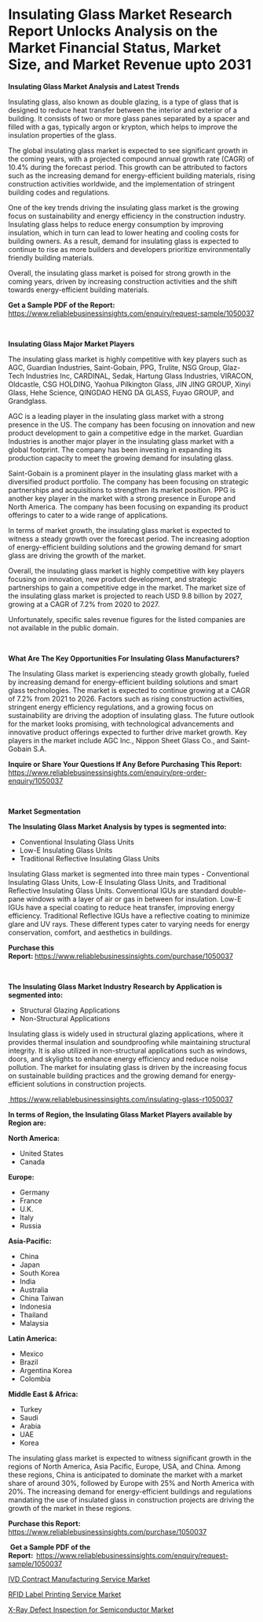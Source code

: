 <p><h1>Insulating Glass Market Research Report Unlocks Analysis on the Market Financial Status, Market Size, and Market Revenue upto 2031</h1></p><p><strong>Insulating Glass Market Analysis and Latest Trends</strong></p>
<p><p>Insulating glass, also known as double glazing, is a type of glass that is designed to reduce heat transfer between the interior and exterior of a building. It consists of two or more glass panes separated by a spacer and filled with a gas, typically argon or krypton, which helps to improve the insulation properties of the glass.</p><p>The global insulating glass market is expected to see significant growth in the coming years, with a projected compound annual growth rate (CAGR) of 10.4% during the forecast period. This growth can be attributed to factors such as the increasing demand for energy-efficient building materials, rising construction activities worldwide, and the implementation of stringent building codes and regulations.</p><p>One of the key trends driving the insulating glass market is the growing focus on sustainability and energy efficiency in the construction industry. Insulating glass helps to reduce energy consumption by improving insulation, which in turn can lead to lower heating and cooling costs for building owners. As a result, demand for insulating glass is expected to continue to rise as more builders and developers prioritize environmentally friendly building materials.</p><p>Overall, the insulating glass market is poised for strong growth in the coming years, driven by increasing construction activities and the shift towards energy-efficient building materials.</p></p>
<p><strong>Get a Sample PDF of the Report:&nbsp;</strong> <a href="https://www.reliablebusinessinsights.com/enquiry/request-sample/1050037">https://www.reliablebusinessinsights.com/enquiry/request-sample/1050037</a></p>
<p>&nbsp;</p>
<p><strong>Insulating Glass Major Market Players</strong></p>
<p><p>The insulating glass market is highly competitive with key players such as AGC, Guardian Industries, Saint-Gobain, PPG, Trulite, NSG Group, Glaz-Tech Industries Inc, CARDINAL, Sedak, Hartung Glass Industries, VIRACON, Oldcastle, CSG HOLDING, Yaohua Pilkington Glass, JIN JING GROUP, Xinyi Glass, Hehe Science, QINGDAO HENG DA GLASS, Fuyao GROUP, and Grandglass.</p><p>AGC is a leading player in the insulating glass market with a strong presence in the US. The company has been focusing on innovation and new product development to gain a competitive edge in the market. Guardian Industries is another major player in the insulating glass market with a global footprint. The company has been investing in expanding its production capacity to meet the growing demand for insulating glass.</p><p>Saint-Gobain is a prominent player in the insulating glass market with a diversified product portfolio. The company has been focusing on strategic partnerships and acquisitions to strengthen its market position. PPG is another key player in the market with a strong presence in Europe and North America. The company has been focusing on expanding its product offerings to cater to a wide range of applications.</p><p>In terms of market growth, the insulating glass market is expected to witness a steady growth over the forecast period. The increasing adoption of energy-efficient building solutions and the growing demand for smart glass are driving the growth of the market.</p><p>Overall, the insulating glass market is highly competitive with key players focusing on innovation, new product development, and strategic partnerships to gain a competitive edge in the market. The market size of the insulating glass market is projected to reach USD 9.8 billion by 2027, growing at a CAGR of 7.2% from 2020 to 2027.</p><p>Unfortunately, specific sales revenue figures for the listed companies are not available in the public domain.</p></p>
<p>&nbsp;</p>
<p><strong>What Are The Key Opportunities For Insulating Glass Manufacturers?</strong></p>
<p><p>The Insulating Glass market is experiencing steady growth globally, fueled by increasing demand for energy-efficient building solutions and smart glass technologies. The market is expected to continue growing at a CAGR of 7.2% from 2021 to 2026. Factors such as rising construction activities, stringent energy efficiency regulations, and a growing focus on sustainability are driving the adoption of insulating glass. The future outlook for the market looks promising, with technological advancements and innovative product offerings expected to further drive market growth. Key players in the market include AGC Inc., Nippon Sheet Glass Co., and Saint-Gobain S.A.</p></p>
<p><strong>Inquire or Share Your Questions If Any Before Purchasing This Report:</strong> <a href="https://www.reliablebusinessinsights.com/enquiry/pre-order-enquiry/1050037">https://www.reliablebusinessinsights.com/enquiry/pre-order-enquiry/1050037</a></p>
<p>&nbsp;</p>
<p><strong>Market Segmentation</strong></p>
<p><strong>The Insulating Glass Market Analysis by types is segmented into:</strong></p>
<p><ul><li>Conventional Insulating Glass Units</li><li>Low-E Insulating Glass Units</li><li>Traditional Reflective Insulating Glass Units</li></ul></p>
<p><p>Insulating Glass market is segmented into three main types - Conventional Insulating Glass Units, Low-E Insulating Glass Units, and Traditional Reflective Insulating Glass Units. Conventional IGUs are standard double-pane windows with a layer of air or gas in between for insulation. Low-E IGUs have a special coating to reduce heat transfer, improving energy efficiency. Traditional Reflective IGUs have a reflective coating to minimize glare and UV rays. These different types cater to varying needs for energy conservation, comfort, and aesthetics in buildings.</p></p>
<p><strong>Purchase this Report:&nbsp;</strong><a href="https://www.reliablebusinessinsights.com/purchase/1050037">https://www.reliablebusinessinsights.com/purchase/1050037</a></p>
<p>&nbsp;</p>
<p><strong>The Insulating Glass Market Industry Research by Application is segmented into:</strong></p>
<p><ul><li>Structural Glazing Applications</li><li>Non-Structural Applications</li></ul></p>
<p><p>Insulating glass is widely used in structural glazing applications, where it provides thermal insulation and soundproofing while maintaining structural integrity. It is also utilized in non-structural applications such as windows, doors, and skylights to enhance energy efficiency and reduce noise pollution. The market for insulating glass is driven by the increasing focus on sustainable building practices and the growing demand for energy-efficient solutions in construction projects.</p></p>
<p><a href="https://www.reliablebusinessinsights.com/insulating-glass-r1050037">&nbsp;https://www.reliablebusinessinsights.com/insulating-glass-r1050037</a></p>
<p><strong>In terms of Region, the Insulating Glass Market Players available by Region are:</strong></p>
<p>
    <p> <strong> North America: </strong>
        <ul>
            <li>United States</li>
            <li>Canada</li>
        </ul>
        </p> 
    <p> <strong> Europe: </strong>
        <ul>
            <li>Germany</li>
            <li>France</li>
            <li>U.K.</li>
            <li>Italy</li>
            <li>Russia</li>
        </ul>
        </p> 
    <p> <strong> Asia-Pacific: </strong>
        <ul>
            <li>China</li>
            <li>Japan</li>
            <li>South Korea</li>
            <li>India</li>
            <li>Australia</li>
            <li>China Taiwan</li>
            <li>Indonesia</li>
            <li>Thailand</li>
            <li>Malaysia</li>
        </ul>
        </p> 
    <p> <strong> Latin America: </strong>
        <ul>
            <li>Mexico</li>
            <li>Brazil</li>
            <li>Argentina Korea</li>
            <li>Colombia</li>
        </ul>
        </p> 
    <p> <strong> Middle East & Africa: </strong>
        <ul>
            <li>Turkey</li>
            <li>Saudi</li>
            <li>Arabia</li>
            <li>UAE</li>
            <li>Korea</li>
        </ul>
    </p>
    </p>
<p><p>The insulating glass market is expected to witness significant growth in the regions of North America, Asia Pacific, Europe, USA, and China. Among these regions, China is anticipated to dominate the market with a market share of around 30%, followed by Europe with 25% and North America with 20%. The increasing demand for energy-efficient buildings and regulations mandating the use of insulated glass in construction projects are driving the growth of the market in these regions.</p></p>
<p><strong>Purchase this Report: </strong><a href="https://www.reliablebusinessinsights.com/purchase/1050037">https://www.reliablebusinessinsights.com/purchase/1050037</a></p>
<p>&nbsp;<strong>Get a Sample PDF of the Report:&nbsp;&nbsp;</strong><a href="https://www.reliablebusinessinsights.com/enquiry/request-sample/1050037">https://www.reliablebusinessinsights.com/enquiry/request-sample/1050037</a></p>
<p><strong></strong></p>
<p><p><a href="https://github.com/niyotibauri9/Market-Research-Report-List-1/blob/main/ivd-contract-manufacturing-service-market.md">IVD Contract Manufacturing Service Market</a></p><p><a href="https://github.com/sarohimweaach77/Market-Research-Report-List-1/blob/main/rfid-label-printing-service-market.md">RFID Label Printing Service Market</a></p><p><a href="https://github.com/ajiariaa/Market-Research-Report-List-1/blob/main/x-ray-defect-inspection-for-semiconductor-market.md">X-Ray Defect Inspection for Semiconductor Market</a></p></p>